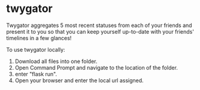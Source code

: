 # twygator
Twygator aggregates 5 most recent statuses from each of your friends and present it to you so that you can keep yourself up-to-date with your friends' timelines in a few glances!

To use twygator locally:

1. Download all files into one folder.
2. Open Command Prompt and navigate to the location of the folder.
3. enter "flask run".
4. Open your browser and enter the local url assigned.

